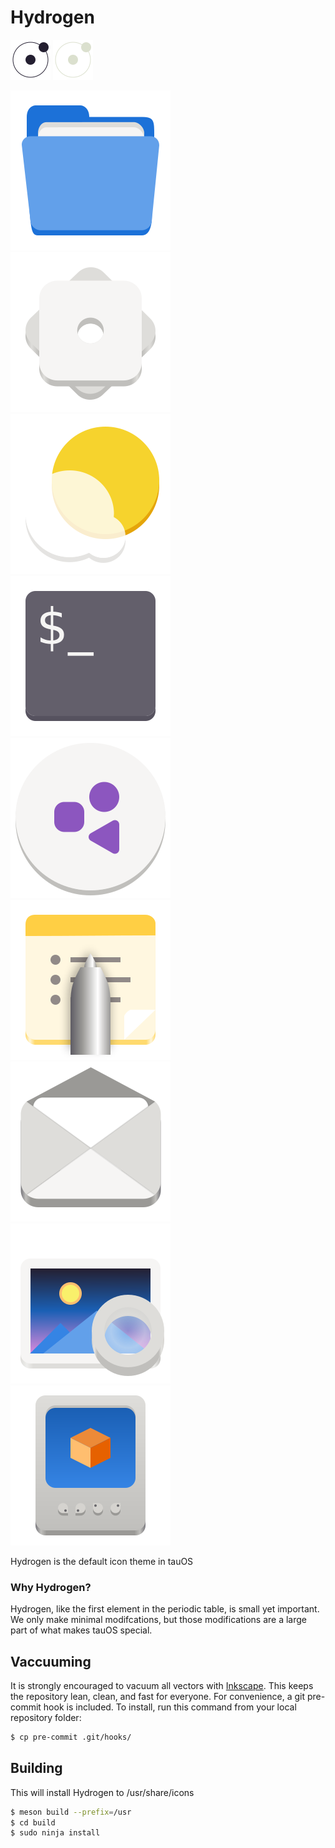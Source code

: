 # Hydrogen

![Light screenshot](logo.png#gh-light-mode-only)
![Dark screenshot](logo-dark.png#gh-dark-mode-only)

![](Hydrogen/scalable/apps/org.gnome.Nautilus.svg)  ![](Hydrogen/scalable/apps/systemsettings.svg)  ![](Hydrogen/scalable/apps/org.gnome.Weather.svg) ![](Hydrogen/scalable/apps/utilities-terminal.svg) ![](Hydrogen/scalable/apps/application-default-icon.svg) ![](Hydrogen/scalable/apps/io.github.lainsce.Notejot.svg) ![](Hydrogen/scalable/apps/org.gnome.Geary.svg) ![](Hydrogen/scalable/apps/org.gnome.Photos.svg) ![](Hydrogen/scalable/apps/org.gnome.Boxes.svg) 

Hydrogen is the default icon theme in tauOS

### Why Hydrogen?

Hydrogen, like the first element in the periodic table, is small yet important.
We only make minimal modifcations, but those modifications are a large part of what makes tauOS special.

## Vaccuuming

It is strongly encouraged to vacuum all vectors with [Inkscape](http://inkscape.org). This keeps the repository lean, clean, and fast for everyone. For convenience, a git pre-commit hook is included. To install, run this command from your local repository folder:

```sh
$ cp pre-commit .git/hooks/
```

## Building

This will install Hydrogen to /usr/share/icons

```sh
$ meson build --prefix=/usr
$ cd build
$ sudo ninja install
```
